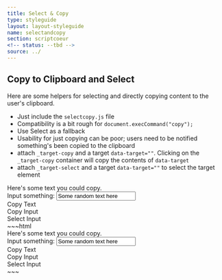 ```yaml
---
title: Select & Copy
type: styleguide
layout: layout-styleguide
name: selectandcopy
section: scriptcoeur
<!-- status: --tbd -->
source: ../
---
```



<main markdown="1">

## Copy to Clipboard and Select

Here are some helpers for selecting and directly copying content to the user's clipboard.

- Just include the `selectcopy.js` file
- Compatibility is a bit rough for `document.execCommand("copy");`
- Use Select as a fallback
- Usability for just copying can be poor; users need to be notified something's been copied to the clipboard
- attach `_target-copy` and a target `data-target=""`. Clicking on the `_target-copy` container will copy the contents of `data-target`
- attach `_target-select` and a target `data-target=""` to select the target element

<div class="_styleguide-example" markdown="1">
  <script src="../javascripts/scriptcoeur/selectcopy.js" type="text/javascript"></script>
  <div id="text" class="_margin-bottom _padding _color-bg-ui">
    Here's some text you could copy.
  </div>

  <div class="_margin-bottom _padding _color-bg-ui">
    <label>Input something:</label>
    <input id="someInput" value="Some random text here" />
  </div>

  <div class="_target-copy _button --outline --short " data-target="#text">
    Copy Text
  </div>

  <div class="_target-copy _button --outline --short  _copy" data-target="#someInput">
    Copy Input
  </div>

  <div class="_target-select _button --outline --short  _select" data-target="#someInput">
    Select Input
  </div>
</div>
~~~html
<script src="../javascripts/scriptcoeur/selectcopy.js" type="text/javascript"></script>
<div id="text" class="_margin-bottom _padding _color-bg-ui">
  Here's some text you could copy.
</div>

<div class="_margin-bottom _padding _color-bg-ui">
  <label>Input something:</label>
  <input id="someInput" value="Some random text here" />
</div>

<div class="_target-copy _button --outline --short " data-target="#text">
  Copy Text
</div>

<div class="_target-copy _button --outline --short  _copy" data-target="#someInput">
  Copy Input
</div>

<div class="_target-select _button --outline --short  _select" data-target="#someInput">
  Select Input
</div>
~~~

</main>

